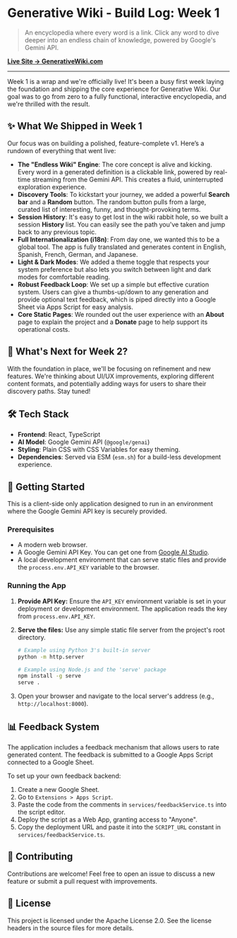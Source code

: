 # Generative Wiki - Build Log: Week 1

> An encyclopedia where every word is a link. Click any word to dive deeper into an endless chain of knowledge, powered by Google's Gemini API.

[**Live Site → GenerativeWiki.com**](https://generativewiki.com)

---

Week 1 is a wrap and we're officially live! It's been a busy first week laying the foundation and shipping the core experience for Generative Wiki. Our goal was to go from zero to a fully functional, interactive encyclopedia, and we're thrilled with the result.

## ✨ What We Shipped in Week 1

Our focus was on building a polished, feature-complete v1. Here’s a rundown of everything that went live:

-   **The "Endless Wiki" Engine**: The core concept is alive and kicking. Every word in a generated definition is a clickable link, powered by real-time streaming from the Gemini API. This creates a fluid, uninterrupted exploration experience.
-   **Discovery Tools**: To kickstart your journey, we added a powerful **Search bar** and a **Random** button. The random button pulls from a large, curated list of interesting, funny, and thought-provoking terms.
-   **Session History**: It's easy to get lost in the wiki rabbit hole, so we built a session **History** list. You can easily see the path you've taken and jump back to any previous topic.
-   **Full Internationalization (i18n)**: From day one, we wanted this to be a global tool. The app is fully translated and generates content in English, Spanish, French, German, and Japanese.
-   **Light & Dark Modes**: We added a theme toggle that respects your system preference but also lets you switch between light and dark modes for comfortable reading.
-   **Robust Feedback Loop**: We set up a simple but effective curation system. Users can give a thumbs-up/down to any generation and provide optional text feedback, which is piped directly into a Google Sheet via Apps Script for easy analysis.
-   **Core Static Pages**: We rounded out the user experience with an **About** page to explain the project and a **Donate** page to help support its operational costs.

## 🚀 What's Next for Week 2?

With the foundation in place, we'll be focusing on refinement and new features. We're thinking about UI/UX improvements, exploring different content formats, and potentially adding ways for users to share their discovery paths. Stay tuned!

## 🛠️ Tech Stack

-   **Frontend**: React, TypeScript
-   **AI Model**: Google Gemini API (`@google/genai`)
-   **Styling**: Plain CSS with CSS Variables for easy theming.
-   **Dependencies**: Served via ESM (`esm.sh`) for a build-less development experience.

## 🚀 Getting Started

This is a client-side only application designed to run in an environment where the Google Gemini API key is securely provided.

### Prerequisites

-   A modern web browser.
-   A Google Gemini API Key. You can get one from [Google AI Studio](https://aistudio.google.com/app/apikey).
-   A local development environment that can serve static files and provide the `process.env.API_KEY` variable to the browser.

### Running the App

1.  **Provide API Key:** Ensure the `API_KEY` environment variable is set in your deployment or development environment. The application reads the key from `process.env.API_KEY`.

2.  **Serve the files:** Use any simple static file server from the project's root directory.
    ```bash
    # Example using Python 3's built-in server
    python -m http.server

    # Example using Node.js and the 'serve' package
    npm install -g serve
    serve .
    ```

3.  Open your browser and navigate to the local server's address (e.g., `http://localhost:8000`).

## 📊 Feedback System

The application includes a feedback mechanism that allows users to rate generated content. The feedback is submitted to a Google Apps Script connected to a Google Sheet.

To set up your own feedback backend:

1.  Create a new Google Sheet.
2.  Go to `Extensions > Apps Script`.
3.  Paste the code from the comments in `services/feedbackService.ts` into the script editor.
4.  Deploy the script as a Web App, granting access to "Anyone".
5.  Copy the deployment URL and paste it into the `SCRIPT_URL` constant in `services/feedbackService.ts`.

## 🤝 Contributing

Contributions are welcome! Feel free to open an issue to discuss a new feature or submit a pull request with improvements.

## 📄 License

This project is licensed under the Apache License 2.0. See the license headers in the source files for more details.
